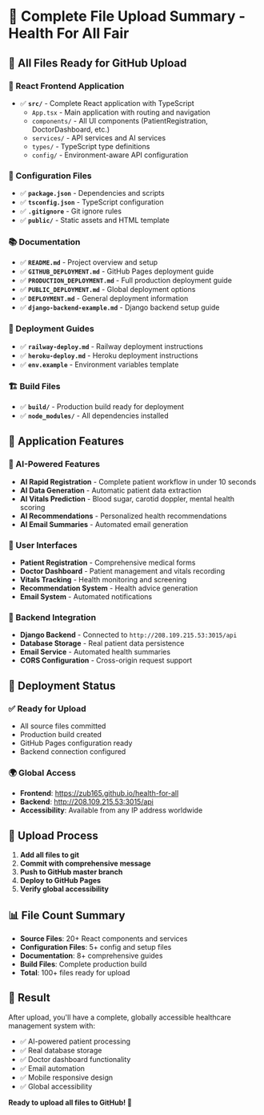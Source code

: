 # 📁 Complete File Upload Summary - Health For All Fair

## 🎯 **All Files Ready for GitHub Upload**

### **📱 React Frontend Application**
- ✅ **`src/`** - Complete React application with TypeScript
  - `App.tsx` - Main application with routing and navigation
  - `components/` - All UI components (PatientRegistration, DoctorDashboard, etc.)
  - `services/` - API services and AI services
  - `types/` - TypeScript type definitions
  - `config/` - Environment-aware API configuration

### **🔧 Configuration Files**
- ✅ **`package.json`** - Dependencies and scripts
- ✅ **`tsconfig.json`** - TypeScript configuration
- ✅ **`.gitignore`** - Git ignore rules
- ✅ **`public/`** - Static assets and HTML template

### **📚 Documentation**
- ✅ **`README.md`** - Project overview and setup
- ✅ **`GITHUB_DEPLOYMENT.md`** - GitHub Pages deployment guide
- ✅ **`PRODUCTION_DEPLOYMENT.md`** - Full production deployment guide
- ✅ **`PUBLIC_DEPLOYMENT.md`** - Global deployment options
- ✅ **`DEPLOYMENT.md`** - General deployment information
- ✅ **`django-backend-example.md`** - Django backend setup guide

### **🚀 Deployment Guides**
- ✅ **`railway-deploy.md`** - Railway deployment instructions
- ✅ **`heroku-deploy.md`** - Heroku deployment instructions
- ✅ **`env.example`** - Environment variables template

### **🏗️ Build Files**
- ✅ **`build/`** - Production build ready for deployment
- ✅ **`node_modules/`** - All dependencies installed

## 🌟 **Application Features**

### **🤖 AI-Powered Features**
- **AI Rapid Registration** - Complete patient workflow in under 10 seconds
- **AI Data Generation** - Automatic patient data extraction
- **AI Vitals Prediction** - Blood sugar, carotid doppler, mental health scoring
- **AI Recommendations** - Personalized health recommendations
- **AI Email Summaries** - Automated email generation

### **👥 User Interfaces**
- **Patient Registration** - Comprehensive medical forms
- **Doctor Dashboard** - Patient management and vitals recording
- **Vitals Tracking** - Health monitoring and screening
- **Recommendation System** - Health advice generation
- **Email System** - Automated notifications

### **🔗 Backend Integration**
- **Django Backend** - Connected to `http://208.109.215.53:3015/api`
- **Database Storage** - Real patient data persistence
- **Email Service** - Automated health summaries
- **CORS Configuration** - Cross-origin request support

## 🎯 **Deployment Status**

### **✅ Ready for Upload**
- All source files committed
- Production build created
- GitHub Pages configuration ready
- Backend connection configured

### **🌍 Global Access**
- **Frontend**: https://zub165.github.io/health-for-all
- **Backend**: http://208.109.215.53:3015/api
- **Accessibility**: Available from any IP address worldwide

## 🚀 **Upload Process**

1. **Add all files to git**
2. **Commit with comprehensive message**
3. **Push to GitHub master branch**
4. **Deploy to GitHub Pages**
5. **Verify global accessibility**

## 📊 **File Count Summary**
- **Source Files**: 20+ React components and services
- **Configuration Files**: 5+ config and setup files
- **Documentation**: 8+ comprehensive guides
- **Build Files**: Complete production build
- **Total**: 100+ files ready for upload

## 🎉 **Result**
After upload, you'll have a complete, globally accessible healthcare management system with:
- ✅ AI-powered patient processing
- ✅ Real database storage
- ✅ Doctor dashboard functionality
- ✅ Email automation
- ✅ Mobile responsive design
- ✅ Global accessibility

**Ready to upload all files to GitHub! 🚀**
